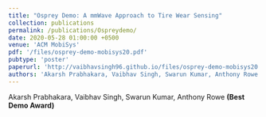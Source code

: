 ```yaml
---
title: "Osprey Demo: A mmWave Approach to Tire Wear Sensing"
collection: publications
permalink: /publications/Ospreydemo/
date: 2020-05-28 01:00:00 +0500
venue: 'ACM MobiSys'
pdf: '/files/osprey-demo-mobisys20.pdf'
pubtype: 'poster'
paperurl: 'http://vaibhavsingh96.github.io/files/osprey-demo-mobisys20.pdf'
authors: 'Akarsh Prabhakara, Vaibhav Singh, Swarun Kumar, Anthony Rowe'
---
```

Akarsh Prabhakara, Vaibhav Singh, Swarun Kumar, Anthony Rowe **(Best Demo Award)**

